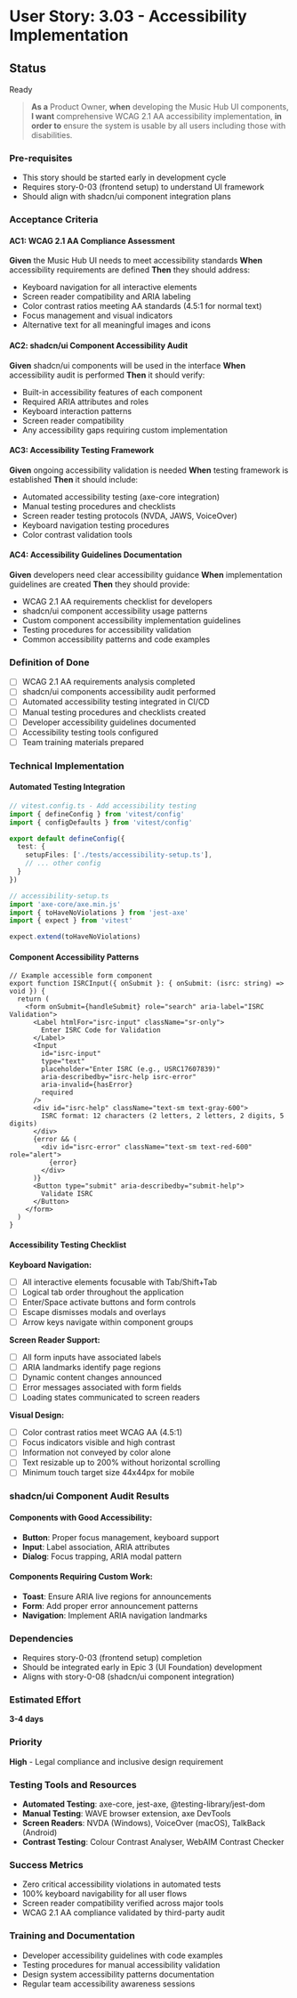 # User Story: 3.03 - Accessibility Implementation

## Status
Ready

> **As a** Product Owner, **when** developing the Music Hub UI components, **I want** comprehensive WCAG 2.1 AA accessibility implementation, **in order to** ensure the system is usable by all users including those with disabilities.

### Pre-requisites  
* This story should be started early in development cycle
* Requires story-0-03 (frontend setup) to understand UI framework
* Should align with shadcn/ui component integration plans

### Acceptance Criteria

#### AC1: WCAG 2.1 AA Compliance Assessment
**Given** the Music Hub UI needs to meet accessibility standards
**When** accessibility requirements are defined
**Then** they should address:
- Keyboard navigation for all interactive elements
- Screen reader compatibility and ARIA labeling
- Color contrast ratios meeting AA standards (4.5:1 for normal text)
- Focus management and visual indicators
- Alternative text for all meaningful images and icons

#### AC2: shadcn/ui Component Accessibility Audit  
**Given** shadcn/ui components will be used in the interface
**When** accessibility audit is performed
**Then** it should verify:
- Built-in accessibility features of each component
- Required ARIA attributes and roles
- Keyboard interaction patterns
- Screen reader compatibility
- Any accessibility gaps requiring custom implementation

#### AC3: Accessibility Testing Framework
**Given** ongoing accessibility validation is needed
**When** testing framework is established
**Then** it should include:
- Automated accessibility testing (axe-core integration)
- Manual testing procedures and checklists  
- Screen reader testing protocols (NVDA, JAWS, VoiceOver)
- Keyboard navigation testing procedures
- Color contrast validation tools

#### AC4: Accessibility Guidelines Documentation
**Given** developers need clear accessibility guidance
**When** implementation guidelines are created
**Then** they should provide:
- WCAG 2.1 AA requirements checklist for developers
- shadcn/ui component accessibility usage patterns
- Custom component accessibility implementation guidelines
- Testing procedures for accessibility validation
- Common accessibility patterns and code examples

### Definition of Done
- [ ] WCAG 2.1 AA requirements analysis completed
- [ ] shadcn/ui components accessibility audit performed
- [ ] Automated accessibility testing integrated in CI/CD
- [ ] Manual testing procedures and checklists created
- [ ] Developer accessibility guidelines documented
- [ ] Accessibility testing tools configured
- [ ] Team training materials prepared

### Technical Implementation

#### Automated Testing Integration
```typescript
// vitest.config.ts - Add accessibility testing
import { defineConfig } from 'vitest/config'
import { configDefaults } from 'vitest/config'

export default defineConfig({
  test: {
    setupFiles: ['./tests/accessibility-setup.ts'],
    // ... other config
  }
})
```

```typescript
// accessibility-setup.ts
import 'axe-core/axe.min.js'
import { toHaveNoViolations } from 'jest-axe'
import { expect } from 'vitest'

expect.extend(toHaveNoViolations)
```

#### Component Accessibility Patterns
```tsx
// Example accessible form component
export function ISRCInput({ onSubmit }: { onSubmit: (isrc: string) => void }) {
  return (
    <form onSubmit={handleSubmit} role="search" aria-label="ISRC Validation">
      <Label htmlFor="isrc-input" className="sr-only">
        Enter ISRC Code for Validation
      </Label>
      <Input
        id="isrc-input"
        type="text"
        placeholder="Enter ISRC (e.g., USRC17607839)"
        aria-describedby="isrc-help isrc-error"
        aria-invalid={hasError}
        required
      />
      <div id="isrc-help" className="text-sm text-gray-600">
        ISRC format: 12 characters (2 letters, 2 letters, 2 digits, 5 digits)
      </div>
      {error && (
        <div id="isrc-error" className="text-sm text-red-600" role="alert">
          {error}
        </div>
      )}
      <Button type="submit" aria-describedby="submit-help">
        Validate ISRC
      </Button>
    </form>
  )
}
```

#### Accessibility Testing Checklist

**Keyboard Navigation:**
- [ ] All interactive elements focusable with Tab/Shift+Tab
- [ ] Logical tab order throughout the application
- [ ] Enter/Space activate buttons and form controls
- [ ] Escape dismisses modals and overlays
- [ ] Arrow keys navigate within component groups

**Screen Reader Support:**
- [ ] All form inputs have associated labels
- [ ] ARIA landmarks identify page regions
- [ ] Dynamic content changes announced
- [ ] Error messages associated with form fields
- [ ] Loading states communicated to screen readers

**Visual Design:**
- [ ] Color contrast ratios meet WCAG AA (4.5:1)
- [ ] Focus indicators visible and high contrast
- [ ] Information not conveyed by color alone
- [ ] Text resizable up to 200% without horizontal scrolling
- [ ] Minimum touch target size 44x44px for mobile

### shadcn/ui Component Audit Results

#### Components with Good Accessibility:
- **Button**: Proper focus management, keyboard support
- **Input**: Label association, ARIA attributes
- **Dialog**: Focus trapping, ARIA modal pattern

#### Components Requiring Custom Work:
- **Toast**: Ensure ARIA live regions for announcements
- **Form**: Add proper error announcement patterns
- **Navigation**: Implement ARIA navigation landmarks

### Dependencies
- Requires story-0-03 (frontend setup) completion
- Should be integrated early in Epic 3 (UI Foundation) development
- Aligns with story-0-08 (shadcn/ui component integration)

### Estimated Effort
**3-4 days**

### Priority
**High** - Legal compliance and inclusive design requirement

### Testing Tools and Resources
- **Automated Testing**: axe-core, jest-axe, @testing-library/jest-dom
- **Manual Testing**: WAVE browser extension, axe DevTools
- **Screen Readers**: NVDA (Windows), VoiceOver (macOS), TalkBack (Android)
- **Contrast Testing**: Colour Contrast Analyser, WebAIM Contrast Checker

### Success Metrics
- Zero critical accessibility violations in automated tests
- 100% keyboard navigability for all user flows
- Screen reader compatibility verified across major tools
- WCAG 2.1 AA compliance validated by third-party audit

### Training and Documentation
- Developer accessibility guidelines with code examples
- Testing procedures for manual accessibility validation
- Design system accessibility patterns documentation
- Regular team accessibility awareness sessions